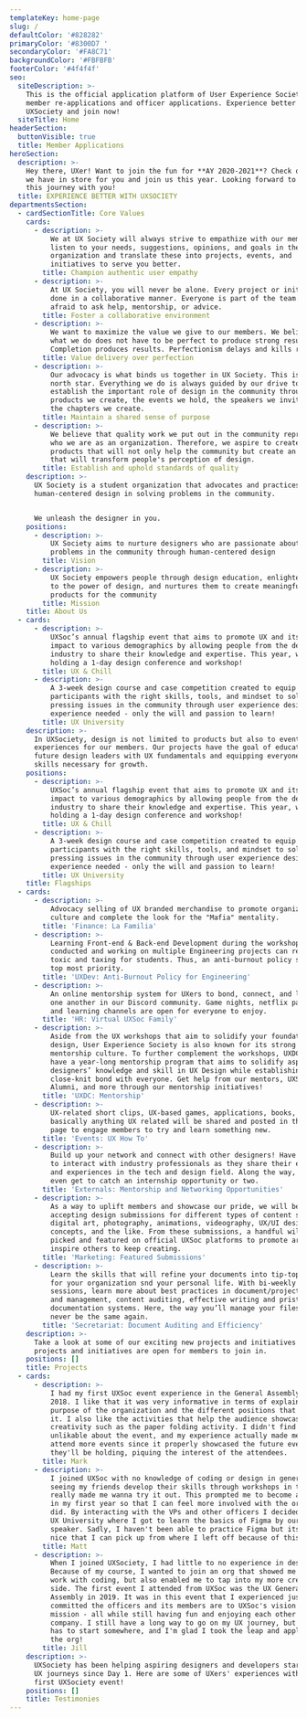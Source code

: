 ```yaml
---
templateKey: home-page
slug: /
defaultColor: '#828282'
primaryColor: '#8300D7 '
secondaryColor: '#FA8C71'
backgroundColor: '#FBFBFB'
footerColor: '#4f4f4f'
seo:
  siteDescription: >-
    This is the official application platform of User Experience Society for
    member re-applications and officer applications. Experience better with
    UXSociety and join now!
  siteTitle: Home
headerSection:
  buttonVisible: true
  title: Member Applications
heroSection:
  description: >-
    Hey there, UXer! Want to join the fun for **AY 2020-2021**? Check out what
    we have in store for you and join us this year. Looking forward to sharing
    this journey with you!
  title: EXPERIENCE BETTER WITH UXSOCIETY
departmentsSection:
  - cardSectionTitle: Core Values
    cards:
      - description: >-
          We at UX Society will always strive to empathize with our members. We
          listen to your needs, suggestions, opinions, and goals in the
          organization and translate these into projects, events, and
          initiatives to serve you better.
        title: Champion authentic user empathy
      - description: >-
          At UX Society, you will never be alone. Every project or initiative is
          done in a collaborative manner. Everyone is part of the team. Don't be
          afraid to ask help, mentorship, or advice.
        title: Foster a collaborative environment
      - description: >-
          We want to maximize the value we give to our members. We believe that
          what we do does not have to be perfect to produce strong results.
          Completion produces results. Perfectionism delays and kills results.
        title: Value delivery over perfection
      - description: >-
          Our advocacy is what binds us together in UX Society. This is our
          north star. Everything we do is always guided by our drive to
          establish the important role of design in the community through the
          products we create, the events we hold, the speakers we invite, and
          the chapters we create.
        title: Maintain a shared sense of purpose
      - description: >-
          We believe that quality work we put out in the community represents
          who we are as an organization. Therefore, we aspire to create the best
          products that will not only help the community but create an awareness
          that will transform people's perception of design.
        title: Establish and uphold standards of quality
    description: >-
      UX Society is a student organization that advocates and practices
      human-centered design in solving problems in the community.


      We unleash the designer in you.
    positions:
      - description: >-
          UX Society aims to nurture designers who are passionate about solving
          problems in the community through human-centered design
        title: Vision
      - description: >-
          UX Society empowers people through design education, enlightens them
          to the power of design, and nurtures them to create meaningful
          products for the community
        title: Mission
    title: About Us
  - cards:
      - description: >-
          UXSoc’s annual flagship event that aims to promote UX and its use and
          impact to various demographics by allowing people from the design
          industry to share their knowledge and expertise. This year, we’re
          holding a 1-day design conference and workshop!
        title: UX & Chill
      - description: >-
          A 3-week design course and case competition created to equip
          participants with the right skills, tools, and mindset to solve
          pressing issues in the community through user experience design. No
          experience needed - only the will and passion to learn!
        title: UX University
    description: >-
      In UXSociety, design is not limited to products but also to event
      experiences for our members. Our projects have the goal of educating
      future design leaders with UX fundamentals and equipping everyone with
      skills necessary for growth.
    positions:
      - description: >-
          UXSoc’s annual flagship event that aims to promote UX and its use and
          impact to various demographics by allowing people from the design
          industry to share their knowledge and expertise. This year, we’re
          holding a 1-day design conference and workshop!
        title: UX & Chill
      - description: >-
          A 3-week design course and case competition created to equip
          participants with the right skills, tools, and mindset to solve
          pressing issues in the community through user experience design. No
          experience needed - only the will and passion to learn!
        title: UX University
    title: Flagships
  - cards:
      - description: >-
          Advocacy selling of UX branded merchandise to promote organizational
          culture and complete the look for the "Mafia" mentality.
        title: 'Finance: La Familia'
      - description: >-
          Learning Front-end & Back-end Development during the workshops to be
          conducted and working on multiple Engineering projects can really be
          toxic and taxing for students. Thus, an anti-burnout policy should be
          top most priority.
        title: 'UXDev: Anti-Burnout Policy for Engineering'
      - description: >-
          An online mentorship system for UXers to bond, connect, and learn from
          one another in our Discord community. Game nights, netflix parties,
          and learning channels are open for everyone to enjoy.
        title: 'HR: Virtual UXSoc Family'
      - description: >-
          Aside from the UX workshops that aim to solidify your foundations in
          design, User Experience Society is also known for its strong
          mentorship culture. To further complement the workshops, UXDC will
          have a year-long mentorship program that aims to solidify aspiring
          designers’ knowledge and skill in UX Design while establishing a
          close-knit bond with everyone. Get help from our mentors, UXSoc
          Alumni, and more through our mentorship initiatives!
        title: 'UXDC: Mentorship'
      - description: >-
          UX-related short clips, UX-based games, applications, books, or
          basically anything UX related will be shared and posted in the UXSoc
          page to engage members to try and learn something new.
        title: 'Events: UX How To'
      - description: >-
          Build up your network and connect with other designers! Have a chance
          to interact with industry professionals as they share their expertise
          and experiences in the tech and design field. Along the way, you might
          even get to catch an internship opportunity or two.
        title: 'Externals: Mentorship and Networking Opportunities'
      - description: >-
          As a way to uplift members and showcase our pride, we will be
          accepting design submissions for different types of content such as
          digital art, photography, animations, videography, UX/UI design
          concepts, and the like. From these submissions, a handful will be
          picked and featured on official UXSoc platforms to promote art and
          inspire others to keep creating.
        title: 'Marketing: Featured Submissions'
      - description: >-
          Learn the skills that will refine your documents into tip-top shape
          for your organization snd your personal life. With bi-weekly learning
          sessions, learn more about best practices in document/project set-up
          and management, content auditing, effective writing and pristine
          documentation systems. Here, the way you’ll manage your files will
          never be the same again.
        title: 'Secretariat: Document Auditing and Efficiency'
    description: >-
      Take a look at some of our exciting new projects and initiatives! All
      projects and initiatives are open for members to join in.
    positions: []
    title: Projects
  - cards:
      - description: >-
          I had my first UXSoc event experience in the General Assembly last
          2018. I like that it was very informative in terms of explaining the
          purpose of the organization and the different positions that come with
          it. I also like the activities that help the audience showcase their
          creativity such as the paper folding activity. I didn't find anything
          unlikable about the event, and my experience actually made me want to
          attend more events since it properly showcased the future events that
          they'll be holding, piquing the interest of the attendees.
        title: Mark
      - description: >-
          I joined UXSoc with no knowledge of coding or design in general but
          seeing my friends develop their skills through workshops in this org
          really made me wanna try it out. This prompted me to become an officer
          in my first year so that I can feel more involved with the org and it
          did. By interacting with the VPs and other officers I decided to join
          UX University where I got to learn the basics of Figma by our guest
          speaker. Sadly, I haven't been able to practice Figma but its always
          nice that I can pick up from where I left off because of this org.
        title: Matt
      - description: >-
          When I joined UXSociety, I had little to no experience in design.
          Because of my course, I wanted to join an org that showed me how to
          work with coding, but also enabled me to tap into my more creative
          side. The first event I attended from UXSoc was the UX General
          Assembly in 2019. It was in this event that I experienced just how
          committed the officers and its members are to UXSoc's vision and
          mission - all while still having fun and enjoying each other's
          company. I still have a long way to go on my UX journey, but everybody
          has to start somewhere, and I'm glad I took the leap and applied for
          the org!
        title: Jill
    description: >-
      UXSociety has been helping aspiring designers and developers start their
      UX journeys since Day 1. Here are some of UXers' experiences with their
      first UXSociety event!
    positions: []
    title: Testimonies
---
```


